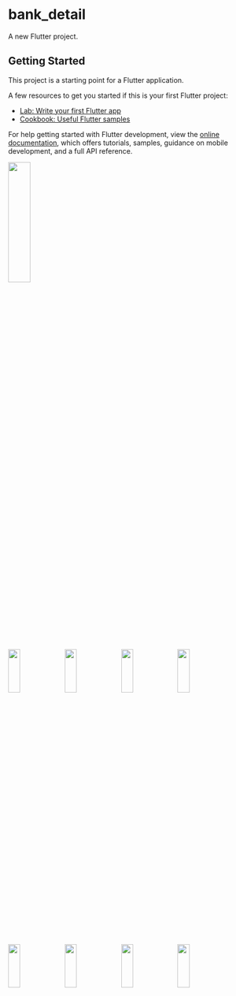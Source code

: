 # bank_detail

A new Flutter project.

## Getting Started

This project is a starting point for a Flutter application.

A few resources to get you started if this is your first Flutter project:

- [Lab: Write your first Flutter app](https://docs.flutter.dev/get-started/codelab)
- [Cookbook: Useful Flutter samples](https://docs.flutter.dev/cookbook)

For help getting started with Flutter development, view the
[online documentation](https://docs.flutter.dev/), which offers tutorials,
samples, guidance on mobile development, and a full API reference.


<img src="https://user-images.githubusercontent.com/113762162/220128016-5185c995-675d-49eb-9016-505af8693ddb.png" height="25%" width="30%">
<p>
  <img src="https://user-images.githubusercontent.com/113762162/220128748-bf5a9e04-f33c-4c3b-b1f3-82c816494f92.png" height="15%" width="22%">
  <img src="https://user-images.githubusercontent.com/113762162/220129207-67ff99f1-0bca-40eb-9970-060cb3216061.png" height="15%" width="22%">
  <img src="https://user-images.githubusercontent.com/113762162/220129233-2371b81d-e4c5-4f4b-bf1e-ad35b8706a5b.png" height="15%" width="22%">
  <img src="https://user-images.githubusercontent.com/113762162/220129245-79a34549-be58-4735-8ce8-b32b0bdf33c1.png" height="15%" width="22%">
</p>
<p>
  <img src="https://user-images.githubusercontent.com/113762162/220130070-5f0bb71f-df26-4edb-9128-5c7b29af9b4a.png" height="15%" width="22%">
  <img src="https://user-images.githubusercontent.com/113762162/220130028-408f2f88-d77f-4786-bad1-f6283236f780.png" height="15%" width="22%">
  <img src="https://user-images.githubusercontent.com/113762162/220130174-5a16e4af-0db3-4b25-8601-4661a39b3254.png" height="15%" width="22%">
  <img src="https://user-images.githubusercontent.com/113762162/220130213-072c52e0-3328-443a-a8de-36e39970fd1e.png" height="15%" width="22%">
</p>

